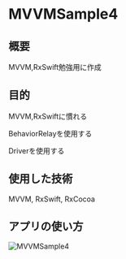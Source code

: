 # MVVMSample4
## 概要
MVVM,RxSwift勉強用に作成
## 目的
MVVM,RxSwiftに慣れる

BehaviorRelayを使用する

Driverを使用する
## 使用した技術
MVVM, RxSwift, RxCocoa
## アプリの使い方
![MVVMSample4](https://user-images.githubusercontent.com/108079580/217118548-3963a369-0c6f-474e-bd91-c87ae2881d04.gif)
